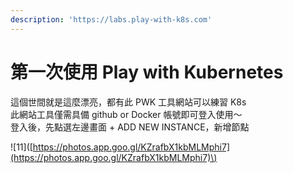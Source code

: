 ```yaml
---
description: 'https://labs.play-with-k8s.com'
---
```


# 第一次使用 Play with Kubernetes

這個世間就是這麼漂亮，都有此 PWK 工具網站可以練習 K8s  
此網站工具僅需具備 github or Docker 帳號即可登入使用～  
登入後，先點選左邊畫面 + ADD NEW INSTANCE，新增節點

!\[11\]\([https://photos.app.goo.gl/KZrafbX1kbMLMphi7](https://photos.app.goo.gl/KZrafbX1kbMLMphi7)\)



